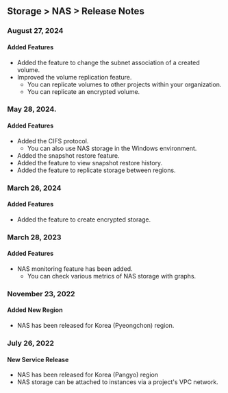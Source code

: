 ## Storage > NAS > Release Notes

### August 27, 2024

#### Added Features

* Added the feature to change the subnet association of a created volume.
* Improved the volume replication feature.
    * You can replicate volumes to other projects within your organization.
    * You can replicate an encrypted volume.

### May 28, 2024. 

#### Added Features
* Added the CIFS protocol.
    * You can also use NAS storage in the Windows environment.
* Added the snapshot restore feature.
* Added the feature to view snapshot restore history.
* Added the feature to replicate storage between regions.

### March 26, 2024

#### Added Features

* Added the feature to create encrypted storage.

### March 28, 2023

#### Added Features

* NAS monitoring feature has been added.
    * You can check various metrics of NAS storage with graphs.
    
### November 23, 2022

#### Added New Region

* NAS has been released for Korea (Pyeongchon) region.

### July 26, 2022

#### New Service Release

* NAS has been released for Korea (Pangyo) region
* NAS storage can be attached to instances via a project's VPC network.